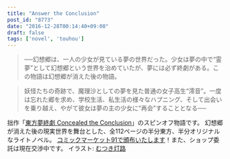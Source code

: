 ```yaml
---
title: "Answer the Conclusion"
post_id: "8773"
date: "2016-12-28T00:14:40+09:00"
draft: false
tags: ['novel', 'touhou']
---
```



> ──幻想郷は、一人の少女が見ている夢の世界だった。少女は夢の中で“霊夢”として幻想郷という世界を治めていたが、夢には必ず終劇がある。この物語は幻想郷が消えた後の物語。

> 妖怪たちの奇跡で、魔理沙としての夢を見た普通の女子高生“澪音”。一度は忘れた郷を求め、学校生活、私生活の様々なハプニング、そして出会いを乗り越え、やがて彼女は夢の主の少女に“再会”することとなる──

拙作「[東方夢終劇 Concealed the Conclusion](/!/thC/)」のスピンオフ物語です。 幻想郷が消えた後の現実世界を舞台とした、全112ページの半分東方、半分オリジナルなライトノベル。 [コミックマーケット91で頒布いたします](/c91)！また、ショップ委託は現在交渉中です。 イラスト: [むつき灯路](http://pixiv.me/mutsuki_nozomi)
